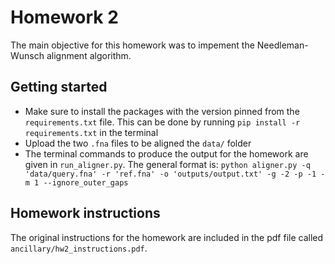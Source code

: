 # Homework 2
The main objective for this homework was to impement the Needleman-Wunsch alignment algorithm.

## Getting started
* Make sure to install the packages with the version pinned from the `requirements.txt` file. This can be done by running `pip install -r requirements.txt` in the terminal
* Upload the two `.fna` files to be aligned the `data/` folder
* The terminal commands to produce the output for the homework are given in `run_aligner.py`. The general format is:
`python aligner.py -q 'data/query.fna' -r 'ref.fna' -o 'outputs/output.txt' -g -2 -p -1 -m 1 --ignore_outer_gaps`


## Homework instructions
The original instructions for the homework are included in the pdf file called `ancillary/hw2_instructions.pdf`.